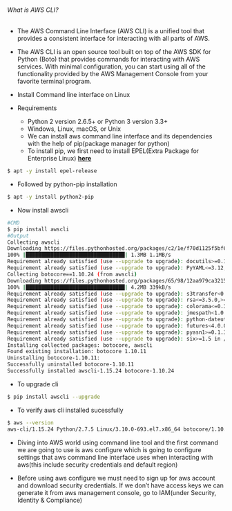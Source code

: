 ###### What is AWS CLI?

* The AWS Command Line Interface (AWS CLI) is a unified tool that provides a consistent interface for interacting with all parts of AWS.

* The AWS CLI is an open source tool built on top of the AWS SDK for Python (Boto) that provides commands for interacting with AWS services. With minimal configuration, you can start using all of the functionality provided by the AWS Management Console from your favorite terminal program.

* Install Command line interface on Linux

* Requirements

    * Python 2 version 2.6.5+ or Python 3 version 3.3+
    * Windows, Linux, macOS, or Unix
    * We can install aws command line interface and its dependencies with the help of pip(package manager for python)
    * To install pip, we first need to install EPEL(Extra Package for Enterprise Linux) [**here**](https://fedoraproject.org/wiki/EPEL)

```sh
$ apt -y install epel-release
```

* Followed by python-pip installation
```sh
$ apt -y install python2-pip
```

* Now install awscli

```sh
#CMD
$ pip install awscli
#Output
Collecting awscli
Downloading https://files.pythonhosted.org/packages/c2/1e/f70d1125f5bf6383d2ee7a76aea72bed6ba103c1bb9dd4ca051787552d2b/awscli-1.15.24-py2.py3-none-any.whl (1.3MB)
100% |████████████████████████████████| 1.3MB 1.1MB/s
Requirement already satisfied (use --upgrade to upgrade): docutils>=0.10 in /usr/lib/python2.7/site-packages (from awscli)
Requirement already satisfied (use --upgrade to upgrade): PyYAML<=3.12,>=3.10 in /usr/lib64/python2.7/site-packages (from awscli)
Collecting botocore==1.10.24 (from awscli)
Downloading https://files.pythonhosted.org/packages/65/98/12aa979ca3215d69111026405a9812d7bb0c9ae49e2800b00d3bd794705b/botocore-1.10.24-py2.py3-none-any.whl (4.2MB)
100% |████████████████████████████████| 4.2MB 339kB/s
Requirement already satisfied (use --upgrade to upgrade): s3transfer<0.2.0,>=0.1.12 in /usr/lib/python2.7/site-packages (from awscli)
Requirement already satisfied (use --upgrade to upgrade): rsa<=3.5.0,>=3.1.2 in /usr/lib/python2.7/site-packages (from awscli)
Requirement already satisfied (use --upgrade to upgrade): colorama<=0.3.9,>=0.2.5 in /usr/lib/python2.7/site-packages (from awscli)
Requirement already satisfied (use --upgrade to upgrade): jmespath<1.0.0,>=0.7.1 in /usr/lib/python2.7/site-packages (from botocore==1.10.24->awscli)
Requirement already satisfied (use --upgrade to upgrade): python-dateutil<3.0.0,>=2.1; python_version >= "2.7" in /usr/lib/python2.7/site-packages (from botocore==1.10.24->awscli)
Requirement already satisfied (use --upgrade to upgrade): futures<4.0.0,>=2.2.0; python_version == "2.6" or python_version == "2.7" in /usr/lib/python2.7/site-packages (from s3transfer<0.2.0,>=0.1.12->awscli)
Requirement already satisfied (use --upgrade to upgrade): pyasn1>=0.1.3 in /usr/lib/python2.7/site-packages (from rsa<=3.5.0,>=3.1.2->awscli)
Requirement already satisfied (use --upgrade to upgrade): six>=1.5 in /usr/lib/python2.7/site-packages (from python-dateutil<3.0.0,>=2.1; python_version >= "2.7"->botocore==1.10.24->awscli)
Installing collected packages: botocore, awscli
Found existing installation: botocore 1.10.11
Uninstalling botocore-1.10.11:
Successfully uninstalled botocore-1.10.11
Successfully installed awscli-1.15.24 botocore-1.10.24
```
* To upgrade cli

```sh
$ pip install awscli --upgrade
```
* To verify aws cli installed sucessfully
```sh
$ aws --version
aws-cli/1.15.24 Python/2.7.5 Linux/3.10.0-693.el7.x86_64 botocore/1.10.24
```

* Diving into AWS world using command line tool and the first command we are going to use is aws configure which is going to configure settings that aws command line interface uses when interacting with aws(this include security credentials and default region)

* Before using aws configure we must need to sign up for aws account and download security credentials. If we don’t have access keys we can generate it from aws management console, go to IAM(under Security, Identity & Compliance)

